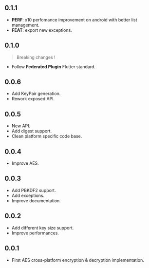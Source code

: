 ## 0.1.1

 - **PERF**: x10 perfomance improvement on android with better list management.
 - **FEAT**: export new exceptions.

## 0.1.0

> Breaking changes !

* Follow **Federated Plugin** Flutter standard.

## 0.0.6

* Add KeyPair generation.
* Rework exposed API.

## 0.0.5

* New API.
* Add digest support.
* Clean platform specific code base.

## 0.0.4

* Improve AES.

## 0.0.3

* Add PBKDF2 support.
* Add exceptions.
* Improve documentation.

## 0.0.2

* Add different key size support.
* Improve performances.

## 0.0.1

* First AES cross-platform encryption & decryption implementation.

